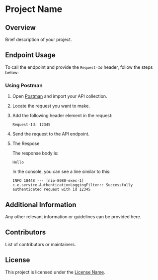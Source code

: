 # Project Name

## Overview

Brief description of your project.

## Endpoint Usage

To call the endpoint and provide the `Request-Id` header, follow the steps below:

### Using Postman

1. Open [Postman](https://www.postman.com/) and import your API collection.

2. Locate the request you want to make.

3. Add the following header element in the request:

    ```
    Request-Id: 12345

    ```

4. Send the request to the API endpoint.

5. The Respose

    The response body is:
    ```
    Hello
    ```

    In the console, you can see a line similar to this:
    ```
    INFO 18448 --- [nio-8080-exec-1] c.e.service.AuthenticationLoggingFilter:: Successfully authenticated request with id 12345
    ```

## Additional Information

Any other relevant information or guidelines can be provided here.

## Contributors

List of contributors or maintainers.

## License

This project is licensed under the [License Name](link-to-license-file).
